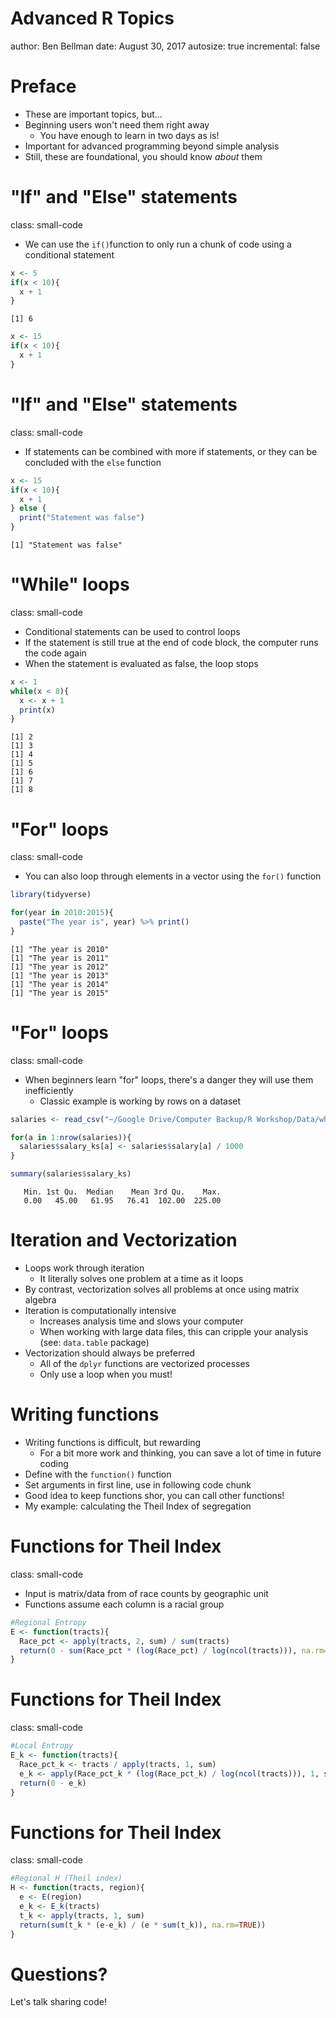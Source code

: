 <style>
.small-code pre code {
  font-size: 1em;
}
</style>

Advanced R Topics
========================================================
author: Ben Bellman
date: August 30, 2017
autosize: true
incremental: false

Preface
========================================================
- These are important topics, but...
- Beginning users won't need them right away
    - You have enough to learn in two days as is!
- Important for advanced programming beyond simple analysis
- Still, these are foundational, you should know *about* them
    

"If" and "Else" statements
========================================================
class: small-code
- We can use the ```if()```function to only run a chunk of code using a conditional statement

```r
x <- 5
if(x < 10){
  x + 1
}
```

```
[1] 6
```

```r
x <- 15
if(x < 10){
  x + 1
}
```

"If" and "Else" statements
========================================================
class: small-code
- If statements can be combined with more if statements, or they can be concluded with the ```else``` function

```r
x <- 15
if(x < 10){
  x + 1
} else {
  print("Statement was false")
}
```

```
[1] "Statement was false"
```

"While" loops
========================================================
class: small-code
- Conditional statements can be used to control loops
- If the statement is still true at the end of code block, the computer runs the code again
- When the statement is evaluated as false, the loop stops

```r
x <- 1
while(x < 8){
  x <- x + 1
  print(x)
}
```

```
[1] 2
[1] 3
[1] 4
[1] 5
[1] 6
[1] 7
[1] 8
```

"For" loops
========================================================
class: small-code
- You can also loop through elements in a vector using the ```for()``` function

```r
library(tidyverse)

for(year in 2010:2015){
  paste("The year is", year) %>% print()
}
```

```
[1] "The year is 2010"
[1] "The year is 2011"
[1] "The year is 2012"
[1] "The year is 2013"
[1] "The year is 2014"
[1] "The year is 2015"
```


"For" loops
========================================================
class: small-code
- When beginners learn "for" loops, there's a danger they will use them inefficiently
    - Classic example is working by rows on a dataset


```r
salaries <- read_csv("~/Google Drive/Computer Backup/R Workshop/Data/white-house-salaries.csv")

for(a in 1:nrow(salaries)){
  salaries$salary_ks[a] <- salaries$salary[a] / 1000
}

summary(salaries$salary_ks)
```

```
   Min. 1st Qu.  Median    Mean 3rd Qu.    Max. 
   0.00   45.00   61.95   76.41  102.00  225.00 
```

Iteration and Vectorization
========================================================
- Loops work through iteration
    - It literally solves one problem at a time as it loops
- By contrast, vectorization solves all problems at once using matrix algebra
- Iteration is computationally intensive
    - Increases analysis time and slows your computer
    - When working with large data files, this can cripple your analysis (see: ```data.table``` package)
- Vectorization should always be preferred
    - All of the ```dplyr``` functions are vectorized processes
    - Only use a loop when you must!


Writing functions
========================================================
- Writing functions is difficult, but rewarding
    - For a bit more work and thinking, you can save a lot of time in future coding
- Define with the ```function()``` function
- Set arguments in first line, use in following code chunk
- Good idea to keep functions shor, you can call other functions!
- My example: calculating the Theil Index of segregation


Functions for Theil Index
========================================================
class: small-code
- Input is matrix/data from of race counts by geographic unit
- Functions assume each column is a racial group


```r
#Regional Entropy
E <- function(tracts){
  Race_pct <- apply(tracts, 2, sum) / sum(tracts)
  return(0 - sum(Race_pct * (log(Race_pct) / log(ncol(tracts))), na.rm=TRUE))
}
```

Functions for Theil Index
========================================================
class: small-code

```r
#Local Entropy
E_k <- function(tracts){
  Race_pct_k <- tracts / apply(tracts, 1, sum)
  e_k <- apply(Race_pct_k * (log(Race_pct_k) / log(ncol(tracts))), 1, sum ,na.rm=TRUE)
  return(0 - e_k)
}
```


Functions for Theil Index
========================================================
class: small-code

```r
#Regional H (Theil index)
H <- function(tracts, region){
  e <- E(region)
  e_k <- E_k(tracts)
  t_k <- apply(tracts, 1, sum)
  return(sum(t_k * (e-e_k) / (e * sum(t_k)), na.rm=TRUE))
}
```


Questions?
========================================================
Let's talk sharing code!
